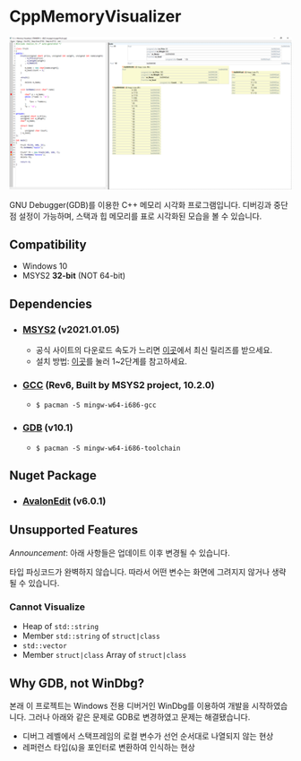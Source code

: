 # CppMemoryVisualizer

![](/snapshot.png)

GNU Debugger(GDB)를 이용한 C++ 메모리 시각화 프로그램입니다. 디버깅과 중단점 설정이 가능하며, 스택과 힙 메모리를 표로 시각화된 모습을 볼 수 있습니다.

## Compatibility
* Windows 10
* MSYS2 **32-bit** (NOT 64-bit)

## Dependencies
* ### [MSYS2](https://www.msys2.org/) (v2021.01.05)
   * 공식 사이트의 다운로드 속도가 느리면 [이곳](https://github.com/msys2/msys2-installer/releases)에서 최신 릴리즈를 받으세요.
   * 설치 방법: [이곳](https://stackoverflow.com/questions/30069830/how-to-install-mingw-w64-and-msys2/30071634#30071634)를 눌러 1~2단계를 참고하세요.

* ### [GCC](https://gcc.gnu.org/) (Rev6, Built by MSYS2 project, 10.2.0)
  * `$ pacman -S mingw-w64-i686-gcc`

* ### [GDB](https://www.gnu.org/software/gdb/) (v10.1)
  * `$ pacman -S mingw-w64-i686-toolchain`

## Nuget Package
* ### [AvalonEdit](http://avalonedit.net/) (v6.0.1)

## Unsupported Features
*Announcement*: 아래 사항들은 업데이트 이후 변경될 수 있습니다.

타입 파싱코드가 완벽하지 않습니다. 따라서 어떤 변수는 화면에 그려지지 않거나 생략될 수 있습니다.

### **Cannot Visualize**
* Heap of `std::string`
* Member `std::string` of `struct|class`
* `std::vector`
* Member `struct|class` Array of `struct|class`

## Why GDB, not WinDbg?
본래 이 프로젝트는 Windows 전용 디버거인 WinDbg를 이용하여 개발을 시작하였습니다. 그러나 아래와 같은 문제로 GDB로 변경하였고 문제는 해결됐습니다.

* 디버그 레벨에서 스택프레임의 로컬 변수가 선언 순서대로 나열되지 않는 현상
* 레퍼런스 타입(`&`)을 포인터로 변환하여 인식하는 현상
